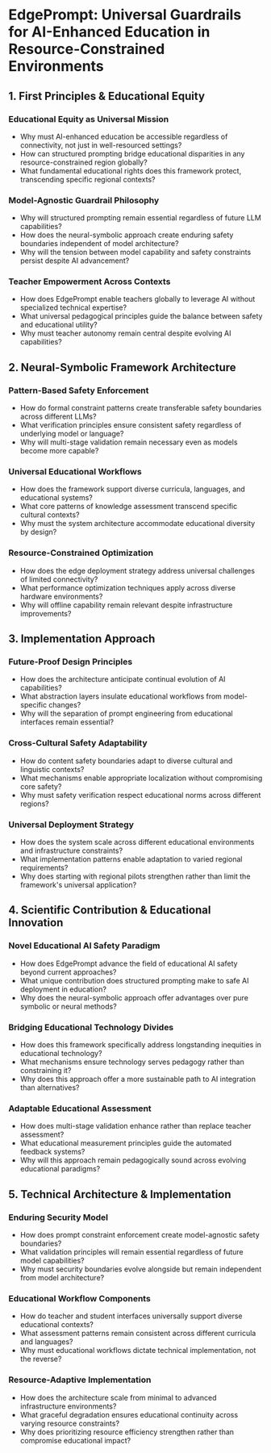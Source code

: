 # EdgePrompt: Universal Guardrails for AI-Enhanced Education in Resource-Constrained Environments

## 1. First Principles & Educational Equity

### Educational Equity as Universal Mission
- Why must AI-enhanced education be accessible regardless of connectivity, not just in well-resourced settings?
- How can structured prompting bridge educational disparities in any resource-constrained region globally?
- What fundamental educational rights does this framework protect, transcending specific regional contexts?

### Model-Agnostic Guardrail Philosophy
- Why will structured prompting remain essential regardless of future LLM capabilities?
- How does the neural-symbolic approach create enduring safety boundaries independent of model architecture?
- Why will the tension between model capability and safety constraints persist despite AI advancement?

### Teacher Empowerment Across Contexts
- How does EdgePrompt enable teachers globally to leverage AI without specialized technical expertise?
- What universal pedagogical principles guide the balance between safety and educational utility?
- Why must teacher autonomy remain central despite evolving AI capabilities?

## 2. Neural-Symbolic Framework Architecture

### Pattern-Based Safety Enforcement
- How do formal constraint patterns create transferable safety boundaries across different LLMs?
- What verification principles ensure consistent safety regardless of underlying model or language?
- Why will multi-stage validation remain necessary even as models become more capable?

### Universal Educational Workflows
- How does the framework support diverse curricula, languages, and educational systems?
- What core patterns of knowledge assessment transcend specific cultural contexts?
- Why must the system architecture accommodate educational diversity by design?

### Resource-Constrained Optimization
- How does the edge deployment strategy address universal challenges of limited connectivity?
- What performance optimization techniques apply across diverse hardware environments?
- Why will offline capability remain relevant despite infrastructure improvements?

## 3. Implementation Approach

### Future-Proof Design Principles
- How does the architecture anticipate continual evolution of AI capabilities?
- What abstraction layers insulate educational workflows from model-specific changes?
- Why will the separation of prompt engineering from educational interfaces remain essential?

### Cross-Cultural Safety Adaptability
- How do content safety boundaries adapt to diverse cultural and linguistic contexts?
- What mechanisms enable appropriate localization without compromising core safety?
- Why must safety verification respect educational norms across different regions?

### Universal Deployment Strategy
- How does the system scale across different educational environments and infrastructure constraints?
- What implementation patterns enable adaptation to varied regional requirements?
- Why does starting with regional pilots strengthen rather than limit the framework's universal application?

## 4. Scientific Contribution & Educational Innovation

### Novel Educational AI Safety Paradigm
- How does EdgePrompt advance the field of educational AI safety beyond current approaches?
- What unique contribution does structured prompting make to safe AI deployment in education?
- Why does the neural-symbolic approach offer advantages over pure symbolic or neural methods?

### Bridging Educational Technology Divides
- How does this framework specifically address longstanding inequities in educational technology?
- What mechanisms ensure technology serves pedagogy rather than constraining it?
- Why does this approach offer a more sustainable path to AI integration than alternatives?

### Adaptable Educational Assessment
- How does multi-stage validation enhance rather than replace teacher assessment?
- What educational measurement principles guide the automated feedback systems?
- Why will this approach remain pedagogically sound across evolving educational paradigms?

## 5. Technical Architecture & Implementation

### Enduring Security Model
- How does prompt constraint enforcement create model-agnostic safety boundaries?
- What validation principles will remain essential regardless of future model capabilities?
- Why must security boundaries evolve alongside but remain independent from model architecture?

### Educational Workflow Components
- How do teacher and student interfaces universally support diverse educational contexts?
- What assessment patterns remain consistent across different curricula and languages?
- Why must educational workflows dictate technical implementation, not the reverse?

### Resource-Adaptive Implementation
- How does the architecture scale from minimal to advanced infrastructure environments?
- What graceful degradation ensures educational continuity across varying resource constraints?
- Why does prioritizing resource efficiency strengthen rather than compromise educational impact?
